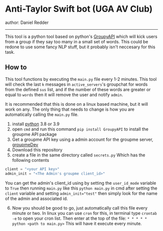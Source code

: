 # Anti-Taylor Swift bot (UGA AV Club)
author: Daniel Redder

----
This tool is a python tool based on python's [GroupyAPI](https://pypi.org/project/GroupyAPI/) which will kick users from a group if they say too many in a small set of words. This could be redone to use some fancy NLP stuff, but it probably isn't neccesary for this task.

## How to

This tool functions by executing the `main.py` file every 1-2 minutes. This tool will check the last `k` messages in `active_servers`'s groupchat for words from the defined `sus` list, and if the number of these words are greater or equal to `words` then it will remove the user and notify `admin`. 

 It is recommended that this is done on a linux based machine, but it will work on any. The only thing that needs to change is how you are automatically calling the `main.py` file.

 1. install [python](https://www.python.org/downloads/) 3.8 or 3.9
 2. open `cmd` and run this command `pip install GroupyAPI` to install the groupme API package
 3. Get a groupme API key using a admin account for the groupme server, [groupmeDev](https://dev.groupme.com/)
 4. Download this repository
 5. create a file in the same directory called `secrets.py` Which has the following contents
 ```py
 client = "<your API key>"
 admin_init = "<The Admin's groupme client_id>"
```
You can get the admin's client_id using by setting the `user_id_mode` variable to `True` then running `main.py` like this `python main.py` in cmd after setting the `client` variable and setting `admin_init="test"` then simply look for the name of the admin and associated id. 

6. Now you should be good to go, just automatically call this file every minute or two. In linux you can use `cron` for this, in terminal type `crontab -e` to open your cron list. Then enter at the top of the file:
```* * * * * python <path to main.py>``` 
This will have it execute every minute. 
